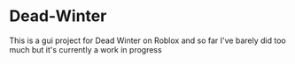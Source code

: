 # Dead-Winter
This is a gui project for Dead Winter on Roblox and so far I've barely did too much but it's currently a work in progress
